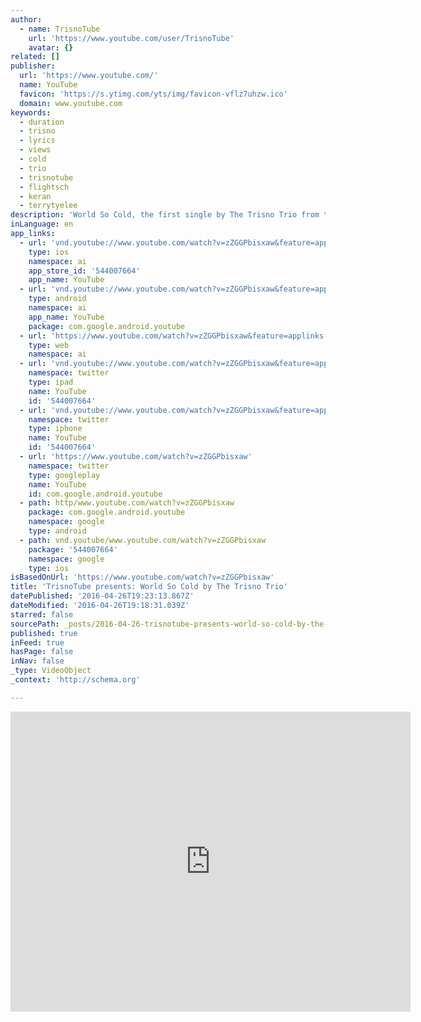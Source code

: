 ```yaml
---
author:
  - name: TrisnoTube
    url: 'https://www.youtube.com/user/TrisnoTube'
    avatar: {}
related: []
publisher:
  url: 'https://www.youtube.com/'
  name: YouTube
  favicon: 'https://s.ytimg.com/yts/img/favicon-vflz7uhzw.ico'
  domain: www.youtube.com
keywords:
  - duration
  - trisno
  - lyrics
  - views
  - cold
  - trio
  - trisnotube
  - flightsch
  - keran
  - terrytyelee
description: 'World So Cold, the first single by The Trisno Trio from their debut album, Egypt. Written by Terry Tye Lee and produced by Terry Tye Lee and Ezekiel "FlightSch" Keran. Performed by The Trisno Trio.'
inLanguage: en
app_links:
  - url: 'vnd.youtube://www.youtube.com/watch?v=zZGGPbisxaw&feature=applinks'
    type: ios
    namespace: ai
    app_store_id: '544007664'
    app_name: YouTube
  - url: 'vnd.youtube://www.youtube.com/watch?v=zZGGPbisxaw&feature=applinks'
    type: android
    namespace: ai
    app_name: YouTube
    package: com.google.android.youtube
  - url: 'https://www.youtube.com/watch?v=zZGGPbisxaw&feature=applinks'
    type: web
    namespace: ai
  - url: 'vnd.youtube://www.youtube.com/watch?v=zZGGPbisxaw&feature=applinks'
    namespace: twitter
    type: ipad
    name: YouTube
    id: '544007664'
  - url: 'vnd.youtube://www.youtube.com/watch?v=zZGGPbisxaw&feature=applinks'
    namespace: twitter
    type: iphone
    name: YouTube
    id: '544007664'
  - url: 'https://www.youtube.com/watch?v=zZGGPbisxaw'
    namespace: twitter
    type: googleplay
    name: YouTube
    id: com.google.android.youtube
  - path: http/www.youtube.com/watch?v=zZGGPbisxaw
    package: com.google.android.youtube
    namespace: google
    type: android
  - path: vnd.youtube/www.youtube.com/watch?v=zZGGPbisxaw
    package: '544007664'
    namespace: google
    type: ios
isBasedOnUrl: 'https://www.youtube.com/watch?v=zZGGPbisxaw'
title: 'TrisnoTube presents: World So Cold by The Trisno Trio'
datePublished: '2016-04-26T19:23:13.867Z'
dateModified: '2016-04-26T19:18:31.039Z'
starred: false
sourcePath: _posts/2016-04-26-trisnotube-presents-world-so-cold-by-the-trisno-trio.md
published: true
inFeed: true
hasPage: false
inNav: false
_type: VideoObject
_context: 'http://schema.org'

---
```

<iframe src="https://cdn.embedly.com/widgets/media.html?src=https%3A%2F%2Fwww.youtube.com%2Fembed%2FzZGGPbisxaw%3Ffeature%3Doembed&amp;url=https%3A%2F%2Fwww.youtube.com%2Fwatch%3Fv%3DzZGGPbisxaw&amp;image=https%3A%2F%2Fi.ytimg.com%2Fvi%2FzZGGPbisxaw%2Fhqdefault.jpg&amp;key=b7d04c9b404c499eba89ee7072e1c4f7&amp;type=text%2Fhtml&amp;schema=youtube" width="640" height="480" scrolling="no" frameborder="0" allowfullscreen="" style=""></iframe>